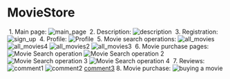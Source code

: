 ﻿# MovieStore
﻿ 1. Main page:
 ![main_page](https://github.com/Maxim-Levchenko/MovieStore/assets/126081409/6cca67bc-227b-4f68-9f35-d130bef8f2bf)
﻿ 2. Description:
 ![description](https://github.com/Maxim-Levchenko/MovieStore/assets/126081409/71499754-c3d2-4c33-98c3-9f8bcf62678c)
﻿ 3. Registration:
 ![sign_up](https://github.com/Maxim-Levchenko/MovieStore/assets/126081409/4dcc6eea-8466-49d5-8087-781f758b1ce2)
﻿ 4. Profile:
 ![Profile](https://github.com/Maxim-Levchenko/MovieStore/assets/126081409/37ca3d4a-0975-43df-8a56-f83bc687efb1)
﻿ 5. Movie search operations:
 ![all_movies](https://github.com/Maxim-Levchenko/MovieStore/assets/126081409/76fe9ab8-ae53-4383-a803-46e44343ddad)
 ![all_movies4](https://github.com/Maxim-Levchenko/MovieStore/assets/126081409/af5ed804-6908-4e60-91ef-7a777f27ae38)
 ![all_movies2](https://github.com/Maxim-Levchenko/MovieStore/assets/126081409/2fcfd1c0-a661-44f9-83b2-c5d7c76e4808)
 ![all_movies3](https://github.com/Maxim-Levchenko/MovieStore/assets/126081409/ba1b4578-cb64-4f15-89c0-30191c60247f)
﻿ 6. Movie purchase pages:
 ![Movie Search operation](https://github.com/Maxim-Levchenko/MovieStore/assets/126081409/2f105c38-ce75-4e2d-a77a-127f081b80e4)
 ![Movie Search operation 2](https://github.com/Maxim-Levchenko/MovieStore/assets/126081409/6c3b3c93-b42e-43c7-a984-f027a9c44aba)
 ![Movie Search operation 3](https://github.com/Maxim-Levchenko/MovieStore/assets/126081409/51219dc2-8c09-4ed9-b39e-2cc716bc1c92)
 ![Movie Search operation 4](https://github.com/Maxim-Levchenko/MovieStore/assets/126081409/6d58107e-7157-48fa-bae5-5de40ca44f27)
﻿ 7. Reviews:
 ![comment1](https://github.com/Maxim-Levchenko/MovieStore/assets/126081409/75436059-300f-4b3a-8352-f1535faa9c28)
 ![comment2](https://github.com/Maxim-Levchenko/MovieStore/assets/126081409/156ed67c-5ef7-411e-9e88-c9b888573ae8)
 [comment3](https://github.com/Maxim-Levchenko/MovieStore/assets/126081409/1942989c-754c-4e3b-a626-56f8d8381286)
﻿ 8. Movie purchase:
 ![buying a movie](https://github.com/Maxim-Levchenko/MovieStore/assets/126081409/560fddae-de3d-4b77-a489-667bd608ce4d)
